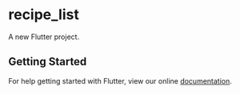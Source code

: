 # recipe_list

A new Flutter project.

## Getting Started

For help getting started with Flutter, view our online
[documentation](https://flutter.io/).
